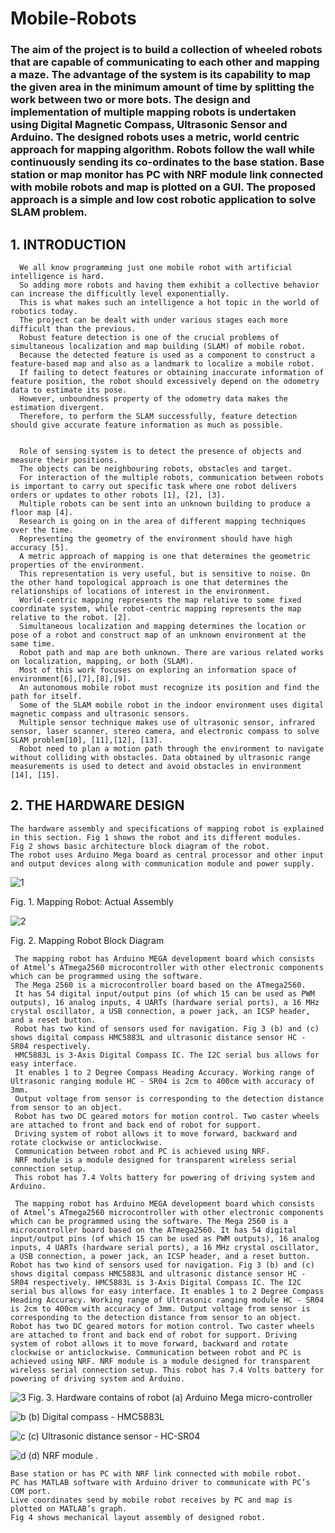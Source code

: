 # Mobile-Robots
### The aim of the project is to build a collection of wheeled robots that are capable of communicating to each other and mapping a maze. The advantage of the system is its capability to map the given area in the minimum amount of time by splitting the work between two or more bots. The design and implementation of multiple mapping robots is undertaken using Digital Magnetic Compass, Ultrasonic Sensor and Arduino. The designed robots uses a metric, world centric approach for mapping algorithm. Robots follow the wall while continuously sending its co-ordinates to the base station. Base station or map monitor has PC with NRF module link connected with mobile robots and map is plotted on a GUI. The proposed approach is a simple and low cost robotic application to solve SLAM problem.

## 1.	 INTRODUCTION 
     
      We all know programming just one mobile robot with artificial intelligence is hard.
      So adding more robots and having them exhibit a collective behavior can increase the difficultly level exponentially.
      This is what makes such an intelligence a hot topic in the world of robotics today. 
      The project can be dealt with under various stages each more difficult than the previous.
      Robust feature detection is one of the crucial problems of simultaneous localization and map building (SLAM) of mobile robot.
      Because the detected feature is used as a component to construct a feature-based map and also as a landmark to localize a mobile robot. 
      If failing to detect features or obtaining inaccurate information of feature position, the robot should excessively depend on the odometry data to estimate its pose. 
      However, unboundness property of the odometry data makes the estimation divergent. 
      Therefore, to perform the SLAM successfully, feature detection should give accurate feature information as much as possible.
      
      
      Role of sensing system is to detect the presence of objects and measure their positions. 
      The objects can be neighbouring robots, obstacles and target.
      For interaction of the multiple robots, communication between robots is important to carry out specific task where one robot delivers orders or updates to other robots [1], [2], [3].
      Multiple robots can be sent into an unknown building to produce a floor map [4]. 
      Research is going on in the area of different mapping techniques over the time. 
      Representing the geometry of the environment should have high accuracy [5]. 
      A metric approach of mapping is one that determines the geometric properties of the environment. 
      This representation is very useful, but is sensitive to noise. On the other hand topological approach is one that determines the relationships of locations of interest in the environment.
      World-centric mapping represents the map relative to some fixed coordinate system, while robot-centric mapping represents the map relative to the robot. [2]. 
      Simultaneous localization and mapping determines the location or pose of a robot and construct map of an unknown environment at the same time. 
      Robot path and map are both unknown. There are various related works on localization, mapping, or both (SLAM). 
      Most of this work focuses on exploring an information space of environment[6],[7],[8],[9]. 
      An autonomous mobile robot must recognize its position and find the path for itself. 
      Some of the SLAM mobile robot in the indoor environment uses digital magnetic compass and ultrasonic sensors. 
      Multiple sensor technique makes use of ultrasonic sensor, infrared sensor, laser scanner, stereo camera, and electronic compass to solve SLAM problem[10], [11],[12], [13].
      Robot need to plan a motion path through the environment to navigate without colliding with obstacles. Data obtained by ultrasonic range measurements is used to detect and avoid obstacles in environment [14], [15].  

## 2.	THE HARDWARE DESIGN
    The hardware assembly and specifications of mapping robot is explained in this section. Fig 1 shows the robot and its different modules. 
    Fig 2 shows basic architecture block diagram of the robot.
    The robot uses Arduino Mega board as central processor and other input and output devices along with communication module and power supply.
![1](https://user-images.githubusercontent.com/38221793/58768344-10832a00-859a-11e9-9c71-b6d60ee75650.png)

Fig. 1.  Mapping Robot: Actual Assembly

![2](https://user-images.githubusercontent.com/38221793/58768425-2b09d300-859b-11e9-9ed5-2227c6a60208.png)

Fig. 2.  Mapping Robot Block Diagram

     The mapping robot has Arduino MEGA development board which consists of Atmel’s ATmega2560 microcontroller with other electronic components which can be programmed using the software.
     The Mega 2560 is a microcontroller board based on the ATmega2560. 
     It has 54 digital input/output pins (of which 15 can be used as PWM outputs), 16 analog inputs, 4 UARTs (hardware serial ports), a 16 MHz crystal oscillator, a USB connection, a power jack, an ICSP header, and a reset button.
     Robot has two kind of sensors used for navigation. Fig 3 (b) and (c) shows digital compass HMC5883L and ultrasonic distance sensor HC - SR04 respectively.
     HMC5883L is 3-Axis Digital Compass IC. The I2C serial bus allows for easy interface. 
     It enables 1 to 2 Degree Compass Heading Accuracy. Working range of Ultrasonic ranging module HC - SR04 is 2cm to 400cm with accuracy of 3mm. 
     Output voltage from sensor is corresponding to the detection distance from sensor to an object. 
     Robot has two DC geared motors for motion control. Two caster wheels are attached to front and back end of robot for support.
     Driving system of robot allows it to move forward, backward and rotate clockwise or anticlockwise.
     Communication between robot and PC is achieved using NRF.
     NRF module is a module designed for transparent wireless serial connection setup. 
     This robot has 7.4 Volts battery for powering of driving system and Arduino.
     
     The mapping robot has Arduino MEGA development board which consists of Atmel’s ATmega2560 microcontroller with other electronic components which can be programmed using the software. The Mega 2560 is a microcontroller board based on the ATmega2560. It has 54 digital input/output pins (of which 15 can be used as PWM outputs), 16 analog inputs, 4 UARTs (hardware serial ports), a 16 MHz crystal oscillator, a USB connection, a power jack, an ICSP header, and a reset button. Robot has two kind of sensors used for navigation. Fig 3 (b) and (c) shows digital compass HMC5883L and ultrasonic distance sensor HC - SR04 respectively. HMC5883L is 3-Axis Digital Compass IC. The I2C serial bus allows for easy interface. It enables 1 to 2 Degree Compass Heading Accuracy. Working range of Ultrasonic ranging module HC - SR04 is 2cm to 400cm with accuracy of 3mm. Output voltage from sensor is corresponding to the detection distance from sensor to an object. Robot has two DC geared motors for motion control. Two caster wheels are attached to front and back end of robot for support. Driving system of robot allows it to move forward, backward and rotate clockwise or anticlockwise. Communication between robot and PC is achieved using NRF. NRF module is a module designed for transparent wireless serial connection setup. This robot has 7.4 Volts battery for powering of driving system and Arduino.
 ![3](https://user-images.githubusercontent.com/38221793/58768445-8dfb6a00-859b-11e9-9359-76f58a685f84.jpg)
 Fig. 3. Hardware contains of robot (a) Arduino Mega micro-controller 
 
 ![b](https://user-images.githubusercontent.com/38221793/58768446-8e940080-859b-11e9-868a-21c8394516e2.jpg) 
 (b) Digital compass - HMC5883L
 
 ![c](https://user-images.githubusercontent.com/38221793/58768443-8dfb6a00-859b-11e9-9031-6c93c18060cf.jpg) 
  (c) Ultrasonic distance sensor - HC-SR04 
  
 ![d](https://user-images.githubusercontent.com/38221793/58768444-8dfb6a00-859b-11e9-925f-625083b68214.jpg)
(d) NRF module .
             
    Base station or has PC with NRF link connected with mobile robot. 
    PC has MATLAB software with Arduino driver to communicate with PC’s COM port.
    Live coordinates send by mobile robot receives by PC and map is plotted on MATLAB’s graph.
    Fig 4 shows mechanical layout assembly of designed robot.
    
